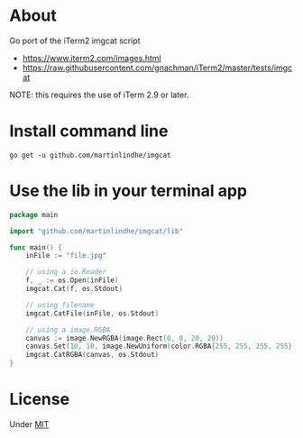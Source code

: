 # About

Go port of the iTerm2 imgcat script

* https://www.iterm2.com/images.html
* https://raw.githubusercontent.com/gnachman/iTerm2/master/tests/imgcat

NOTE: this requires the use of iTerm 2.9 or later.


# Install command line

    go get -u github.com/martinlindhe/imgcat


# Use the lib in your terminal app

```go
package main

import "github.com/martinlindhe/imgcat/lib"

func main() {
    inFile := "file.jpg"

    // using a io.Reader
	f, _ := os.Open(inFile)
	imgcat.Cat(f, os.Stdout)

    // using filename
    imgcat.CatFile(inFile, os.Stdout)

    // using a image.RGBA
    canvas := image.NewRGBA(image.Rect(0, 0, 20, 20))
    canvas.Set(10, 10, image.NewUniform(color.RGBA{255, 255, 255, 255}))
    imgcat.CatRGBA(canvas, os.Stdout)
}
```


# License

Under [MIT](LICENSE)
